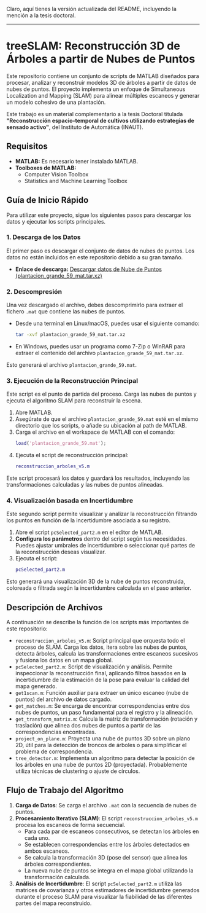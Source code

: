 Claro, aquí tienes la versión actualizada del README, incluyendo la mención a la tesis doctoral.

---

# treeSLAM: Reconstrucción 3D de Árboles a partir de Nubes de Puntos

Este repositorio contiene un conjunto de scripts de MATLAB diseñados para procesar, analizar y reconstruir modelos 3D de árboles a partir de datos de nubes de puntos. El proyecto implementa un enfoque de Simultaneous Localization and Mapping (SLAM) para alinear múltiples escaneos y generar un modelo cohesivo de una plantación.

Este trabajo es un material complementario a la tesis Doctoral titulada **"Reconstrucción espacio-temporal de cultivos utilizando estrategias de sensado activo"**, del Instituto de Automática (INAUT).

## Requisitos

*   **MATLAB:** Es necesario tener instalado MATLAB.
*   **Toolboxes de MATLAB:**
    *   Computer Vision Toolbox
    *   Statistics and Machine Learning Toolbox

## Guía de Inicio Rápido

Para utilizar este proyecto, sigue los siguientes pasos para descargar los datos y ejecutar los scripts principales.

### 1. Descarga de los Datos

El primer paso es descargar el conjunto de datos de nubes de puntos. Los datos no están incluidos en este repositorio debido a su gran tamaño.

*   **Enlace de descarga:** [Descargar datos de Nube de Puntos (plantacion_grande_59_mat.tar.xz)](https://nextcloud.unsj.edu.ar/index.php/s/ABmR3HcBbSgAwom)

### 2. Descompresión

Una vez descargado el archivo, debes descomprimirlo para extraer el fichero `.mat` que contiene las nubes de puntos.

*   Desde una terminal en Linux/macOS, puedes usar el siguiente comando:
    ```bash
    tar -xvf plantacion_grande_59_mat.tar.xz
    ```
*   En Windows, puedes usar un programa como 7-Zip o WinRAR para extraer el contenido del archivo `plantacion_grande_59_mat.tar.xz`.

Esto generará el archivo `plantacion_grande_59.mat`.

### 3. Ejecución de la Reconstrucción Principal

Este script es el punto de partida del proceso. Carga las nubes de puntos y ejecuta el algoritmo SLAM para reconstruir la escena.

1.  Abre MATLAB.
2.  Asegúrate de que el archivo `plantacion_grande_59.mat` esté en el mismo directorio que los scripts, o añade su ubicación al path de MATLAB.
3.  Carga el archivo en el workspace de MATLAB con el comando:
    ```matlab
    load('plantacion_grande_59.mat');
    ```
4.  Ejecuta el script de reconstrucción principal:
    ```matlab
    reconstruccion_arboles_v5.m
    ```

Este script procesará los datos y guardará los resultados, incluyendo las transformaciones calculadas y las nubes de puntos alineadas.

### 4. Visualización basada en Incertidumbre

Este segundo script permite visualizar y analizar la reconstrucción filtrando los puntos en función de la incertidumbre asociada a su registro.

1.  Abre el script `pcSelected_part2.m` en el editor de MATLAB.
2.  **Configura los parámetros** dentro del script según tus necesidades. Puedes ajustar umbrales de incertidumbre o seleccionar qué partes de la reconstrucción deseas visualizar.
3.  Ejecuta el script:
    ```matlab
    pcSelected_part2.m
    ```
Esto generará una visualización 3D de la nube de puntos reconstruida, coloreada o filtrada según la incertidumbre calculada en el paso anterior.

## Descripción de Archivos

A continuación se describe la función de los scripts más importantes de este repositorio:

*   `reconstruccion_arboles_v5.m`: Script principal que orquesta todo el proceso de SLAM. Carga los datos, itera sobre las nubes de puntos, detecta árboles, calcula las transformaciones entre escaneos sucesivos y fusiona los datos en un mapa global.
*   `pcSelected_part2.m`: Script de visualización y análisis. Permite inspeccionar la reconstrucción final, aplicando filtros basados en la incertidumbre de la estimación de la pose para evaluar la calidad del mapa generado.
*   `get1scan.m`: Función auxiliar para extraer un único escaneo (nube de puntos) del archivo de datos cargado.
*   `get_matches.m`: Se encarga de encontrar correspondencias entre dos nubes de puntos, un paso fundamental para el registro y la alineación.
*   `get_transform_matrix.m`: Calcula la matriz de transformación (rotación y traslación) que alinea dos nubes de puntos a partir de las correspondencias encontradas.
*   `project_on_plane.m`: Proyecta una nube de puntos 3D sobre un plano 2D, útil para la detección de troncos de árboles o para simplificar el problema de correspondencia.
*   `tree_detector.m`: Implementa un algoritmo para detectar la posición de los árboles en una nube de puntos 2D (proyectada). Probablemente utiliza técnicas de clustering o ajuste de círculos.

## Flujo de Trabajo del Algoritmo

1.  **Carga de Datos**: Se carga el archivo `.mat` con la secuencia de nubes de puntos.
2.  **Procesamiento Iterativo (SLAM)**: El script `reconstruccion_arboles_v5.m` procesa los escaneos de forma secuencial.
    *   Para cada par de escaneos consecutivos, se detectan los árboles en cada uno.
    *   Se establecen correspondencias entre los árboles detectados en ambos escaneos.
    *   Se calcula la transformación 3D (pose del sensor) que alinea los árboles correspondientes.
    *   La nueva nube de puntos se integra en el mapa global utilizando la transformación calculada.
3.  **Análisis de Incertidumbre**: El script `pcSelected_part2.m` utiliza las matrices de covarianza y otros estimadores de incertidumbre generados durante el proceso SLAM para visualizar la fiabilidad de las diferentes partes del mapa reconstruido.